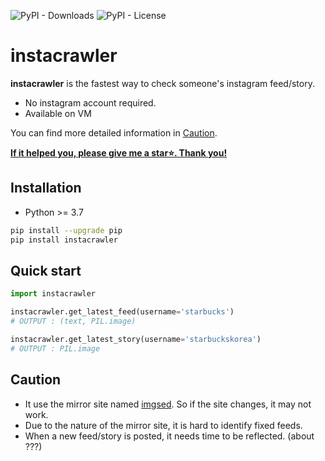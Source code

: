 ![PyPI - Downloads](https://img.shields.io/pypi/dm/instacrawler)
![PyPI - License](https://img.shields.io/pypi/l/instacrawler?color=blue)

# instacrawler
**instacrawler** is the fastest way to check someone's instagram feed/story.
- No instagram account required.
- Available on VM

You can find more detailed information in [Caution](#caution).

**<ins>If it helped you, please give me a star⭐️. Thank you!</ins>**


## Installation
- Python >= 3.7
```bash
pip install --upgrade pip
pip install instacrawler
```

## Quick start
```py
import instacrawler

instacrawler.get_latest_feed(username='starbucks')
# OUTPUT : (text, PIL.image)

instacrawler.get_latest_story(username='starbuckskorea')
# OUTPUT : PIL.image
```

## Caution
- It use the mirror site named [imgsed](https://imgsed.com/). So if the site changes, it may not work.
- Due to the nature of the mirror site, it is hard to identify fixed feeds.
- When a new feed/story is posted, it needs time to be reflected. (about ???)
